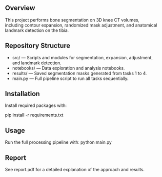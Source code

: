 ## Overview
This project performs bone segmentation on 3D knee CT volumes, including contour expansion, randomized mask adjustment, and anatomical landmark detection on the tibia.

## Repository Structure
- src/ — Scripts and modules for segmentation, expansion, adjustment, and landmark detection.
- notebooks/ — Data exploration and analysis notebooks.
- results/ — Saved segmentation masks generated from tasks 1 to 4.
- main.py — Full pipeline script to run all tasks sequentially.

## Installation
Install required packages with:

pip install -r requirements.txt

## Usage
Run the full processing pipeline with:
python main.py

## Report
See report.pdf for a detailed explanation of the approach and results.
